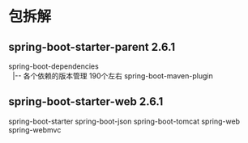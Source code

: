 # 包拆解
## spring-boot-starter-parent 2.6.1
spring-boot-dependencies  
&nbsp;&nbsp;|-- 各个依赖的版本管理  190个左右
spring-boot-maven-plugin  


## spring-boot-starter-web 2.6.1
spring-boot-starter
spring-boot-json
spring-boot-tomcat
spring-web
spring-webmvc